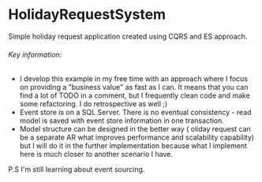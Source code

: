 # HolidayRequestSystem
Simple holiday request application created using CQRS and ES approach.

###### Key information:
- I develop this example in my free time with an approach where I focus on providing a "business value" as fast as I can. It means that you can find a lot of TODO in a comment, but I frequently clean code and make some refactoring. I do retrospective as well ;)
- Event store is on a SQL Server. There is no eventual consistency - read model is saved with event store information in one transaction.
- Model structure can be designed in the better way ( oliday request can be a separate AR what improves performance and scalability capability) but I will do it in the further implementation because what I implement here is much closer to another scenario I have.

P.S I'm still learning about event sourcing.